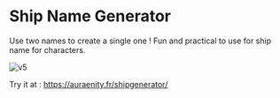<h1>Ship Name Generator</h1>

Use two names to create a single one ! Fun and practical to use for ship name for characters. 

![v5](https://github.com/auroreschutz/shipgenerator/assets/97412286/d209a557-7e0b-477a-8f61-106b1105735d)

Try it at : https://auraenity.fr/shipgenerator/
